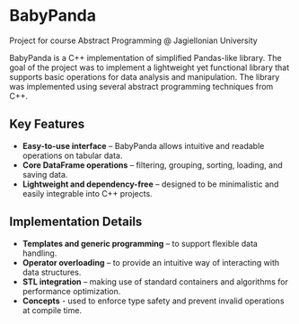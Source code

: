 # BabyPanda

Project for course Abstract Programming @ Jagiellonian University

BabyPanda is a C++ implementation of simplified Pandas-like library. The goal of the project was to implement a lightweight yet functional library that supports basic operations for data analysis and manipulation. The library was implemented using several abstract programming techniques from C++.

## Key Features  
- **Easy-to-use interface** – BabyPanda allows intuitive and readable operations on tabular data.  
- **Core DataFrame operations** – filtering, grouping, sorting, loading, and saving data.   
- **Lightweight and dependency-free** – designed to be minimalistic and easily integrable into C++ projects.  

## Implementation Details  
- **Templates and generic programming** – to support flexible data handling.   
- **Operator overloading** – to provide an intuitive way of interacting with data structures.  
- **STL integration** – making use of standard containers and algorithms for performance optimization.
- **Concepts** - used to enforce type safety and prevent invalid operations at compile time.
